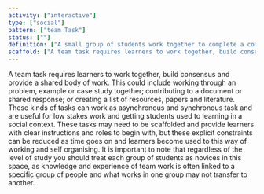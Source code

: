 ```yaml
---
activity: ["interactive"]
type: ["social"]
pattern: ["team Task"]
status: [""]
definition: ["A small group of students work together to complete a common shared task. This is a collaborative taks which requires students to create a consensus and work together to achieve a set outcome."]
scaffold: ["A team task requires learners to work together, build consensus and provide a shared body of work. This could include working through an problem, example or case study together; contributing to a document or shared response; or creating a list of resources, papers and literature. These kinds of tasks can work as asynchronous and synchronous task and are useful for low stakes work and getting students used to learning in a social context. These tasks may need to be scaffolded and provide learners with clear instructions and roles to begin with, but these explicit constraints can be reduced as time goes on and learners become used to this way of working and self organising. It is important to note that regardless of the level of study you should treat each group of students as novices in this space, as knowledge and experience of team work is often linked to a specific group of people and what works in one group may not transfer to another."]
---
```


A team task requires learners to work together, build consensus and provide a shared body of work. This could include working through an problem, example or case study together; contributing to a document or shared response; or creating a list of resources, papers and literature. These kinds of tasks can work as asynchronous and synchronous task and are useful for low stakes work and getting students used to learning in a social context. These tasks may need to be scaffolded and provide learners with clear instructions and roles to begin with, but these explicit constraints can be reduced as time goes on and learners become used to this way of working and self organising. It is important to note that regardless of the level of study you should treat each group of students as novices in this space, as knowledge and experience of team work is often linked to a specific group of people and what works in one group may not transfer to another.
